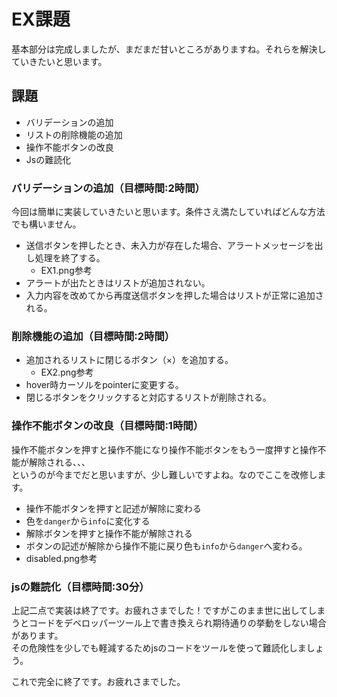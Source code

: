 # EX課題

基本部分は完成しましたが、まだまだ甘いところがありますね。それらを解決していきたいと思います。

## 課題

- バリデーションの追加
- リストの削除機能の追加
- 操作不能ボタンの改良
- Jsの難読化


### バリデーションの追加（目標時間:2時間）

今回は簡単に実装していきたいと思います。条件さえ満たしていればどんな方法でも構いません。

- 送信ボタンを押したとき、未入力が存在した場合、アラートメッセージを出し処理を終了する。
    - EX1.png参考
- アラートが出たときはリストが追加されない。
- 入力内容を改めてから再度送信ボタンを押した場合はリストが正常に追加される。

### 削除機能の追加（目標時間:2時間）

- 追加されるリストに閉じるボタン（×）を追加する。
    - EX2.png参考
- hover時カーソルをpointerに変更する。
- 閉じるボタンをクリックすると対応するリストが削除される。

### 操作不能ボタンの改良（目標時間:1時間）

操作不能ボタンを押すと操作不能になり操作不能ボタンをもう一度押すと操作不能が解除される、、、  
というのが今までだと思いますが、少し難しいですよね。なのでここを改修します。

- 操作不能ボタンを押すと記述が解除に変わる
- 色を`danger`から`info`に変化する
- 解除ボタンを押すと操作不能が解除される
- ボタンの記述が解除から操作不能に戻り色も`info`から`danger`へ変わる。
- disabled.png参考

### jsの難読化（目標時間:30分）

上記二点で実装は終了です。お疲れさまでした！ですがこのまま世に出してしまうとコードをデベロッパーツール上で書き換えられ期待通りの挙動をしない場合があります。  
その危険性を少しでも軽減するためjsのコードをツールを使って難読化しましょう。

これで完全に終了です。お疲れさまでした。
